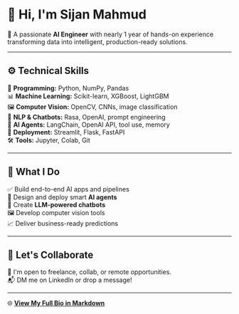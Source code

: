 # 👋 Hi, I'm Sijan Mahmud

🎯 A passionate **AI Engineer** with nearly 1 year of hands-on experience transforming data into intelligent, production-ready solutions.

---

## ⚙️ Technical Skills  
🧠 **Programming:** Python, NumPy, Pandas  
📊 **Machine Learning:** Scikit-learn, XGBoost, LightGBM  
🖼️ **Computer Vision:** OpenCV, CNNs, image classification  
💬 **NLP & Chatbots:** Rasa, OpenAI, prompt engineering  
🤖 **AI Agents:** LangChain, OpenAI API, tool use, memory  
🚀 **Deployment:** Streamlit, Flask, FastAPI  
🛠️ **Tools:** Jupyter, Colab, Git

---

## 📌 What I Do  
✅ Build end-to-end AI apps and pipelines  
🤖 Design and deploy smart **AI agents**  
💬 Create **LLM-powered chatbots**  
🖼️ Develop computer vision tools  
📈 Deliver business-ready predictions

---

## 🚀 Let's Collaborate  
📩 I'm open to freelance, collab, or remote opportunities.  
📬 DM me on LinkedIn or drop a message!

---

🌐 **[View My Full Bio in Markdown](./sijan_mahmud_ai_engineer_bio.md)**  
